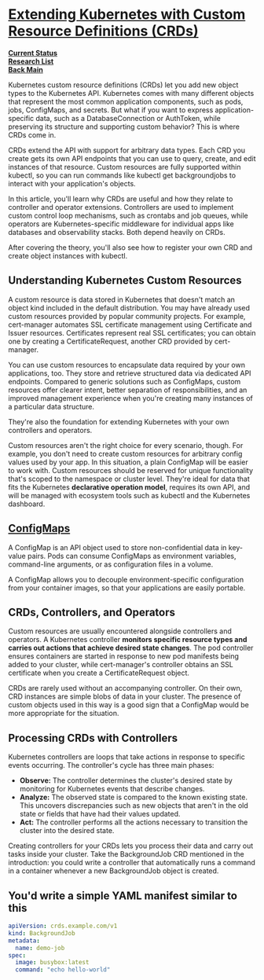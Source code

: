 # **[Extending Kubernetes with Custom Resource Definitions (CRDs)](https://www.loft.sh/blog/extending-kubernetes-with-custom-resource-definitions-crds)**

**[Current Status](../../../../../development/status/weekly/current_status.md)**\
**[Research List](../../../../research_list.md)**\
**[Back Main](../../../../../README.md)**

Kubernetes custom resource definitions (CRDs) let you add new object types to the Kubernetes API. Kubernetes comes with many different objects that represent the most common application components, such as pods, jobs, ConfigMaps, and secrets. But what if you want to express application-specific data, such as a DatabaseConnection or AuthToken, while preserving its structure and supporting custom behavior? This is where CRDs come in.

CRDs extend the API with support for arbitrary data types. Each CRD you create gets its own API endpoints that you can use to query, create, and edit instances of that resource. Custom resources are fully supported within kubectl, so you can run commands like kubectl get backgroundjobs to interact with your application's objects.

In this article, you'll learn why CRDs are useful and how they relate to controller and operator extensions. Controllers are used to implement custom control loop mechanisms, such as crontabs and job queues, while operators are Kubernetes-specific middleware for individual apps like databases and observability stacks. Both depend heavily on CRDs.

After covering the theory, you'll also see how to register your own CRD and create object instances with kubectl.

## Understanding Kubernetes Custom Resources

A custom resource is data stored in Kubernetes that doesn't match an object kind included in the default distribution. You may have already used custom resources provided by popular community projects. For example, cert-manager automates SSL certificate management using Certificate and Issuer resources. Certificates represent real SSL certificates; you can obtain one by creating a CertificateRequest, another CRD provided by cert-manager.

You can use custom resources to encapsulate data required by your own applications, too. They store and retrieve structured data via dedicated API endpoints. Compared to generic solutions such as ConfigMaps, custom resources offer clearer intent, better separation of responsibilities, and an improved management experience when you're creating many instances of a particular data structure.

They're also the foundation for extending Kubernetes with your own controllers and operators.

Custom resources aren't the right choice for every scenario, though. For example, you don't need to create custom resources for arbitrary config values used by your app. In this situation, a plain ConfigMap will be easier to work with. Custom resources should be reserved for unique functionality that's scoped to the namespace or cluster level. They're ideal for data that fits the Kubernetes **declarative operation model**, requires its own API, and will be managed with ecosystem tools such as kubectl and the Kubernetes dashboard.

## **[ConfigMaps](../config_map.md)**

A ConfigMap is an API object used to store non-confidential data in key-value pairs. Pods can consume ConfigMaps as environment variables, command-line arguments, or as configuration files in a volume.

A ConfigMap allows you to decouple environment-specific configuration from your container images, so that your applications are easily portable.

## CRDs, Controllers, and Operators

Custom resources are usually encountered alongside controllers and operators. A Kubernetes controller **monitors specific resource types and carries out actions that achieve desired state changes**. The pod controller ensures containers are started in response to new pod manifests being added to your cluster, while cert-manager's controller obtains an SSL certificate when you create a CertificateRequest object.

CRDs are rarely used without an accompanying controller. On their own, CRD instances are simple blobs of data in your cluster. The presence of custom objects used in this way is a good sign that a ConfigMap would be more appropriate for the situation.

## Processing CRDs with Controllers

Kubernetes controllers are loops that take actions in response to specific events occurring. The controller's cycle has three main phases:

- **Observe:** The controller determines the cluster's desired state by monitoring for Kubernetes events that describe changes.
- **Analyze:** The observed state is compared to the known existing state. This uncovers discrepancies such as new objects that aren't in the old state or fields that have had their values updated.
- **Act:** The controller performs all the actions necessary to transition the cluster into the desired state.

Creating controllers for your CRDs lets you process their data and carry out tasks inside your cluster. Take the BackgroundJob CRD mentioned in the introduction: you could write a controller that automatically runs a command in a container whenever a new BackgroundJob object is created.

## You'd write a simple YAML manifest similar to this

```yaml
apiVersion: crds.example.com/v1
kind: BackgroundJob
metadata:
  name: demo-job
spec:
  image: busybox:latest
  command: "echo hello-world"
```
